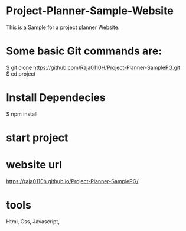 # Project-Planner-Sample-Website


This is a Sample for a project planner Website.

# Some basic Git commands are:

$ git clone https://github.com/Raja0110H/Project-Planner-SamplePG.git        
$ cd project 

# Install  Dependecies
$ npm install

#  start project
  
# website url  
https://raja0110h.github.io/Project-Planner-SamplePG/

# tools

Html,
Css,
Javascript,




